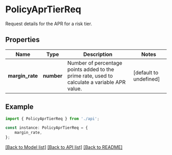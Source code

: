 # PolicyAprTierReq

Request details for the APR for a risk tier.

## Properties

Name | Type | Description | Notes
------------ | ------------- | ------------- | -------------
**margin_rate** | **number** | Number of percentage points added to the prime rate, used to calculate a variable APR value. | [default to undefined]

## Example

```typescript
import { PolicyAprTierReq } from './api';

const instance: PolicyAprTierReq = {
    margin_rate,
};
```

[[Back to Model list]](../README.md#documentation-for-models) [[Back to API list]](../README.md#documentation-for-api-endpoints) [[Back to README]](../README.md)
